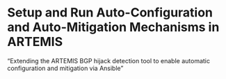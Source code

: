 # Setup and Run Auto-Configuration and Auto-Mitigation Mechanisms in ARTEMIS
“Extending the ARTEMIS BGP hijack detection tool to enable automatic configuration and mitigation via Ansible”

